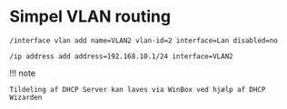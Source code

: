 # Simpel VLAN routing

```shell title="Opret VLAN med navn og ID"
/interface vlan add name=VLAN2 vlan-id=2 interface=Lan disabled=no
```

```shell title="Tildel IP adresser til VLAN interfaces"
/ip address add address=192.168.10.1/24 interface=VLAN2
```

!!! note

    Tildeling af DHCP Server kan laves via WinBox ved hjælp af DHCP Wizarden
